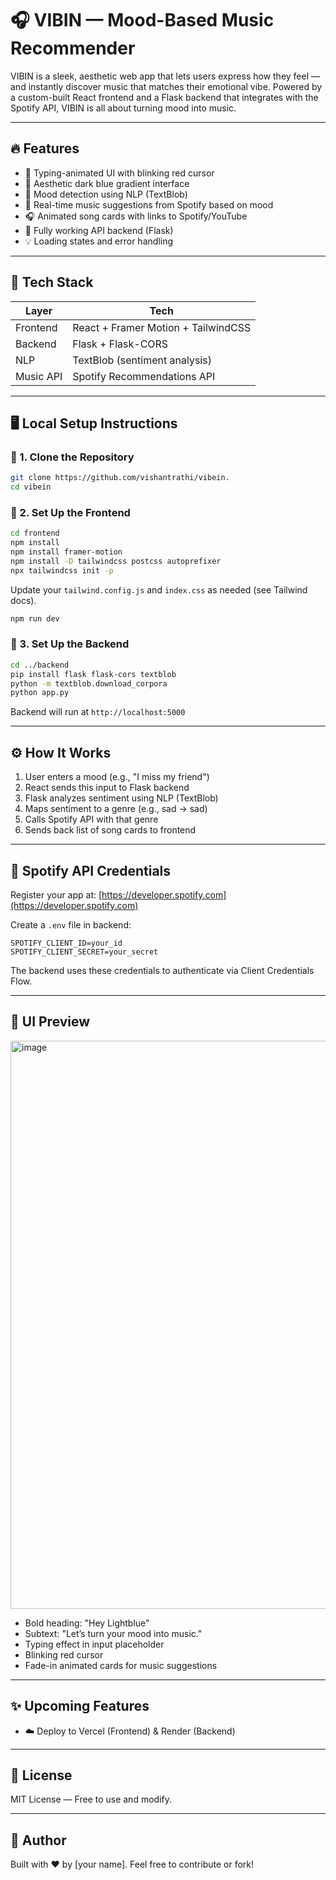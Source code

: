 # 🎧 VIBIN — Mood-Based Music Recommender

VIBIN is a sleek, aesthetic web app that lets users express how they feel — and instantly discover music that matches their emotional vibe. Powered by a custom-built React frontend and a Flask backend that integrates with the Spotify API, VIBIN is all about turning mood into music.

---

## 🔥 Features

* 🎨 Typing-animated UI with blinking red cursor
* 🌈 Aesthetic dark blue gradient interface
* 🧠 Mood detection using NLP (TextBlob)
* 🎵 Real-time music suggestions from Spotify based on mood
* 🎧 Animated song cards with links to Spotify/YouTube
* 🔁 Fully working API backend (Flask)
* 💡 Loading states and error handling

---

## 🚀 Tech Stack

| Layer     | Tech                                |
| --------- | ----------------------------------- |
| Frontend  | React + Framer Motion + TailwindCSS |
| Backend   | Flask + Flask-CORS                  |
| NLP       | TextBlob (sentiment analysis)       |
| Music API | Spotify Recommendations API         |

---

## 🖥️ Local Setup Instructions

### 🔹 1. Clone the Repository

```bash
git clone https://github.com/vishantrathi/vibein.
cd vibein
```

### 🔹 2. Set Up the Frontend

```bash
cd frontend
npm install
npm install framer-motion
npm install -D tailwindcss postcss autoprefixer
npx tailwindcss init -p
```

Update your `tailwind.config.js` and `index.css` as needed (see Tailwind docs).

```bash
npm run dev
```

### 🔹 3. Set Up the Backend

```bash
cd ../backend
pip install flask flask-cors textblob
python -m textblob.download_corpora
python app.py
```

Backend will run at `http://localhost:5000`

---

## ⚙️ How It Works

1. User enters a mood (e.g., "I miss my friend")
2. React sends this input to Flask backend
3. Flask analyzes sentiment using NLP (TextBlob)
4. Maps sentiment to a genre (e.g., sad → sad)
5. Calls Spotify API with that genre
6. Sends back list of song cards to frontend

---

## 📡 Spotify API Credentials

Register your app at: [https://developer.spotify.com](https://developer.spotify.com)

Create a `.env` file in backend:

```env
SPOTIFY_CLIENT_ID=your_id
SPOTIFY_CLIENT_SECRET=your_secret
```

The backend uses these credentials to authenticate via Client Credentials Flow.

---

## 📸 UI Preview

<img width="1916" height="909" alt="image" src="https://github.com/user-attachments/assets/ce3afb87-03bf-4b03-807c-919f2673ac1c" />


* Bold heading: "Hey Lightblue"
* Subtext: "Let’s turn your mood into music."
* Typing effect in input placeholder
* Blinking red cursor
* Fade-in animated cards for music suggestions

---

## ✨ Upcoming Features


* ☁️ Deploy to Vercel (Frontend) & Render (Backend)

---

## 📄 License

MIT License — Free to use and modify.

---

## 👋 Author

Built with ❤️ by \[your name]. Feel free to contribute or fork!
